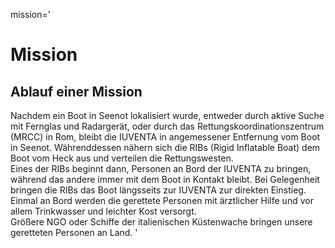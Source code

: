 mission='
# Mission

## Ablauf einer Mission

Nachdem ein Boot in Seenot lokalisiert wurde, entweder durch aktive Suche mit Fernglas und Radargerät, oder durch das Rettungskoordinationszentrum (MRCC) in Rom, bleibt die IUVENTA in angemessener Entfernung vom Boot in Seenot. Währenddessen nähern sich die RIBs (Rigid Inflatable Boat)  dem Boot vom Heck aus und verteilen die Rettungswesten.  
Eines der RIBs beginnt dann, Personen an Bord der IUVENTA zu bringen, während das andere immer mit dem Boot in Kontakt bleibt. Bei Gelegenheit bringen die RIBs das Boot längsseits zur IUVENTA zur direkten Einstieg.  
Einmal an Bord werden die gerettete Personen mit ärztlicher Hilfe und vor allem Trinkwasser und leichter Kost versorgt.  
Größere NGO oder Schiffe der italienischen Küstenwache bringen unsere geretteten Personen an Land.
'
